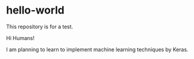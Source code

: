# hello-world
This repository is for a test.

Hi Humans!

I am planning to learn to implement machine learning techniques by Keras.
